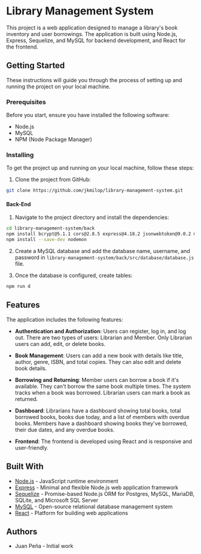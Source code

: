 # Library Management System

This project is a web application designed to manage a library's book inventory and user borrowings. The application is built using Node.js, Express, Sequelize, and MySQL for backend development, and React for the frontend.

## Getting Started

These instructions will guide you through the process of setting up and running the project on your local machine.

### Prerequisites

Before you start, ensure you have installed the following software:

* Node.js
* MySQL
* NPM (Node Package Manager)

### Installing

To get the project up and running on your local machine, follow these steps:

1. Clone the project from GitHub:

```bash
git clone https://github.com/jkmilop/library-management-system.git
```
#### Back-End
1. Navigate to the project directory and install the dependencies:

```bash
cd library-management-system/back
npm install bcrypt@5.1.1 cors@2.8.5 express@4.18.2 jsonwebtoken@9.0.2 mysql2@3.7.0 sequelize@6.35.2
npm install --save-dev nodemon


```

2. Create a MySQL database and add the database name, username, and password in `library-management-system/back/src/database/database.js` file.

3. Once the database is configured, create tables:

```bash
npm run d
```

## Features

The application includes the following features:

- **Authentication and Authorization**: Users can register, log in, and log out. There are two types of users: Librarian and Member. Only Librarian users can add, edit, or delete books.

- **Book Management**: Users can add a new book with details like title, author, genre, ISBN, and total copies. They can also edit and delete book details.

- **Borrowing and Returning**: Member users can borrow a book if it's available. They can't borrow the same book multiple times. The system tracks when a book was borrowed. Librarian users can mark a book as returned.

- **Dashboard**: Librarians have a dashboard showing total books, total borrowed books, books due today, and a list of members with overdue books. Members have a dashboard showing books they've borrowed, their due dates, and any overdue books.

- **Frontend**: The frontend is developed using React and is responsive and user-friendly.

## Built With

- [Node.js](https://nodejs.org/) - JavaScript runtime environment
- [Express](https://expressjs.com/) - Minimal and flexible Node.js web application framework
- [Sequelize](https://sequelize.org/) - Promise-based Node.js ORM for Postgres, MySQL, MariaDB, SQLite, and Microsoft SQL Server
- [MySQL](https://www.mysql.com/) - Open-source relational database management system
- [React](https://react.dev/) - Platform for building web applications

## Authors

- Juan Peña - Initial work
 
